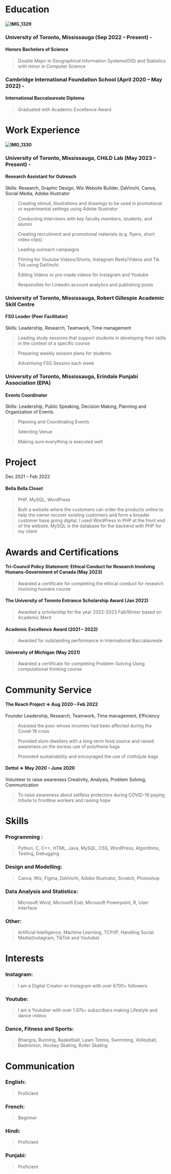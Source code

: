 








# Education

#### ![IMG_1329](https://github.com/kanupreet29/Portfolio/assets/130524660/1c064080-dc61-4596-8d35-4cbd4c39bed9)

### University of Toronto, Mississauga (Sep 2022 – Present) -
#### Honors Bachelors of Science
> Double Major in Geographical Information Systems(GIS) and Statistics with minor in Computer Science

### Cambridge International Foundation School (April 2020 – May 2022) -
#### International Baccalaureate Diploma 
> Graduated with Academic Excellence Award






# Work Experience
#### ![IMG_1330](https://github.com/kanupreet29/Portfolio/assets/130524660/d8c90c04-ae5e-4902-b81a-fc9f111ce8ec)



### University of Toronto, Mississauga, CHiLD Lab (May 2023 – Present) -
#### Research Assistant for Outreach

Skills: Research, Graphic Design, Wix Website Builder, DaVinchi, Canva, Social Media, Adobe Illustrator

> Creating stimuli, illustrations and drawings to be used in promotional or experimental settings using Adobe Illustrator

> Conducting interviews with key faculty members, students, and alumni

> Creating recruitment and promotional materials (e.g. flyers, short video clips)

> Leading outreach campaigns

> Filming for Youtube Videos/Shorts, Instagram Reels/Videos and Tik Tok using DaVinchi.

> Editing Videos or pre-made videos for Instagram and Youtube

> Responsible for Linkedin account analytics and publishing posts


### University of Toronto, Mississauga, Robert Gillespie Academic Skill Centre
#### FSG Leader (Peer Facilitator)

Skills: Leadership, Research, Teamwork, Time management

> Leading study sessions that support students in developing their skills in the context of a specific course

>  Preparing weekly session plans for students

> Advertising FSG Session each week


### University of Toronto, Mississauga, Erindale Punjabi Association (EPA)
#### Events Coordinator

Skills: Leadership, Public Speaking, Decision Making, Planning and Organization of Events.

> Planning and Coordinating Events

> Selecting Venue

> Making sure everything is executed well


# Project
Dec 2021 – Feb 2022
#### Bella Bella Closet
> PHP, MySQL, WordPress

> Built a website where the customers can order the products online to help the owner recover existing customers and form a
broader customer base going digital. I used WordPress in PHP at the front end of the website. MySQL is the database for the
backend with PHP for my client

# Awards and Certifications

#### Tri-Council Policy Statement: Ethical Conduct for Research Involving Humans-Government of Canada (May 2023)
> Awarded a certificate for completing the ethical conduct for research involving humans course

#### The University of Toronto Entrance Scholarship Award (Jan 2022)
> Awarded a scholarship for the year 2022-2023 Fall/Winter based on Academic Merit

#### Academic Excellence Award (2021 – 2022)
> Awarded for outstanding performance in International Baccalaureate

#### University of Michigan (May 2021)
> Awarded a certificate for completing Problem-Solving Using computational thinking course

# Community Service

#### The Reach Project => Aug 2020 – Feb 2022
Founder
Leadership, Research, Teamwork, Time management, Efficiency

> Assisted the poor whose incomes had been affected during the Covid-19 crisis

> Provided slum-dwellers with a long-term food source and raised awareness on the excess use of polythene bags

> Promoted sustainability and encouraged the use of cloth/jute bags

#### Dettol => May 2020 – June 2020
Volunteer to raise awareness
Creativity, Analysis, Problem Solving, Communication

> To raise awareness about selfless protectors during COVID-19 paying tribute to frontline workers and raising hope


# Skills
### Programming : 
> Python, C, C++, HTML, Java, MySQL, CSS, WordPress, Algorithms, Testing, Debugging

### Design and Modelling: 
> Canva, Wix, Figma, DaVinchi, Adobe Illustrator, Scratch, Photoshop

### Data Analysis and Statistics: 
> Microsoft Word, Microsoft Exel, Microsoft Powerpoint, R, User Interface

### Other:
> Artificial Intelligence, Machine Learning, TCP/IP, Handling Social Media(Instagram, TikTok and Youtube)


# Interests

### Instagram:
> I am a Digital Creator on Instagram with over 6700+ followers

### Youtube:
> I am a Youtuber with over 1.97k+ subscribers making Lifestyle and dance videos

### Dance, Fitness and Sports:
> Bhangra, Running, Basketball, Lawn Tennis, Swimming, Volleyball, Badminton, Hockey Skating, Roller Skating


# Communication
### English:
> Proficient 

### French:
> Beginner 

### Hindi:
> Proficient 

### Punjabi:
> Proficient
























